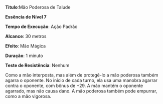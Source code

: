 **Titulo**:Mão Poderosa de Talude

**Essência de Nível 7**

**Tempo de Execução**: Ação Padrão

**Alcance**: 30 metros

**Efeito**: Mão Mágica

**Duração**: 1 minuto

**Teste de Resistência**: Nenhum

Como a mão interposta, mas além de protegê-lo a mão poderosa também agarra o oponente. 
No início de cada turno, ela usa uma manobra agarrar contra o oponente, com bônus de +29. A mão mantém o oponente agarrado, mas não causa dano.
A mão poderosa também pode empurrar, como a mão vigorosa.